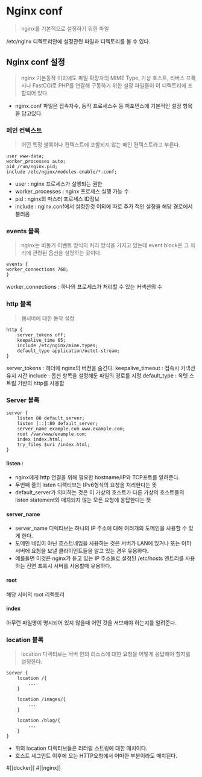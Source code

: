 # Nginx conf
> nginx를 기본적으로 설정하기 위한 파일

 /etc/nginx 디렉토리안에 설정관련 파일과 디렉토리를 볼 수 있다.
## Nginx conf 설정
> nginx  기본동작 이외에도 파일 확장자의 MIME Type, 가상 호스트, 리버스 프록시나 FastCGi로 PHP를 연결해 구동하기 위한 설정 파일들이 이 디렉토리에 포함되어 있다.
- nginx.conf 파일은 접속자수, 동작 프로세스수 등 퍼포먼스에 기본적인 설정 항목을 담고있다.
### 메인 컨텍스트
> 어떤 특정 블록이나 컨텍스트에 포함되지 않는 메인 컨텍스트라고 부른다.

``` nginx
user www-data;
worker_processes auto;
pid /run/nginx.pid;
include /etc/nginx/modules-enable/*.conf;
```
- user : nginx 프로세스가 실행되는 권한
- worker_processes : nginx 프로세스 실행 가능 수
- pid : nginx의 마스터 프로세스 ID정보
- include : nginx.conf에서 설정한것 이외에 따로 추가 적인 설정을 해당 경로에서 불러옴
### events 블록
> nginx는 비동기 이벤트 방식의 처리 방식을 가지고 있는데 event block은 그 처리에 관련된 옵션을 설정하는 곳이다.

``` nginx
events {
worker_connections 768;
}
```
worker_connections : 하나의 프로세스가 처리할 수 있는 커넥션의 수

### http 블록
> 웹서버에 대한 동작 설정

``` nginx
http {
	server_tokens off;
	keepalive_time 65;
	include /etc/nginx/mime.types;
	default_type application/octet-stream;
}
```
server_tokens : 헤더에 nginx의 버전을 숨긴다.
keepalive_timeout : 접속시 커넥션 유지 시간
include : 옵션 항목을 설정해둔 파일의 경로를 지정
default_type : 옥텟 스트림 기반의 http를 사용함

### Server 블록
``` nginx
server {
	listen 80 default_server;
	listen [::]:80 default_server;
	server_name example.com www.example.com;
	root /var/www/example.com;
	index index.html;
	try_files $uri /index.html;
}
```
#### listen :
- nginx에게 http 연결을 위해 필요한 hostname/IP와 TCP포트를 알려준다.
- 두번째 줄의 listen 디렉티브는 IPv6형식의 요청을 처리한다는 뜻
- default_server가 의미하는 것은 이 가상의 호스트가 다른 가상의 호스트들의 listen statement와 매치되지 않는 모든 요청에 응답한다는 뜻

#### server_name
- server_name 디렉티브는 하나의 IP 주소에 대해 여러개의 도메인을 사용할 수 있게 한다.
- 도메인 네임이 아닌 호스트네임을 사용하는 것은 서버가 LAN에 있거나 또는 이미 서버에 요청을 보낼 클라이언트들을 알고 있는 경우 유용하다.
- 예를들면 이것은 nginx가 듣고 있는 IP 주소들로 설정된 /etc/hosts 엔트리를 사용하는 전면 프록시 서버를 사용할때 유용하다.

#### root
해당 서버의 root 리렉토리

#### index
아무런 파일명이 명시되어 있지 않을때 어떤 것을 서브해야 하는지를 알려준다.

### location 블록
>location 디렉티브는 서버 안의 리소스에 대한 요청을 어떻게 응답해야 할지를 설정한다.

``` nginx
server {
	location /{
		...	
	}

	location /images/{
		...	
	}

	location /blog/{
		...	
	}
}
```
- 위의 location 디렉티브들은 리터럴 스트링에 대한 매치이다.
- 호스트 세그먼트 이후에 오는 HTTP요청에서 어떠한 부분이라도 매치된다.

#[[docker]] #[[nginx]]